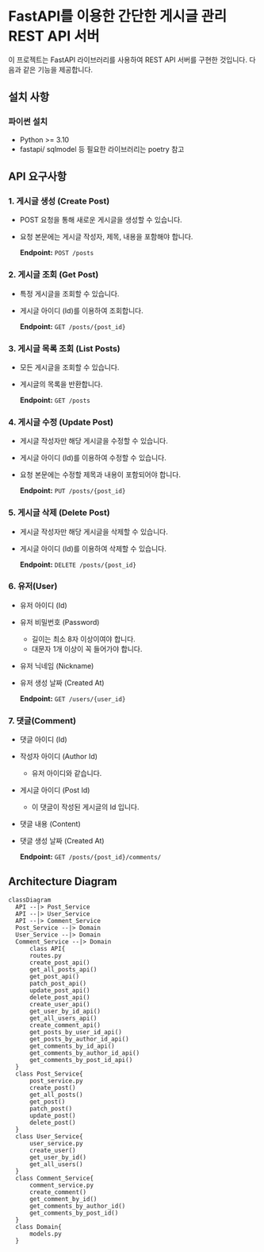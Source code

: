 # FastAPI를 이용한 간단한 게시글 관리 REST API 서버

이 프로젝트는 FastAPI 라이브러리를 사용하여 REST API 서버를 구현한 것입니다. 
다음과 같은 기능을 제공합니다.

## 설치 사항
### 파이썬 설치
- Python >= 3.10
- fastapi/ sqlmodel 등 필요한 라이브러리는 poetry 참고

## API 요구사항
### 1. 게시글 생성 (Create Post)
- POST 요청을 통해 새로운 게시글을 생성할 수 있습니다.
- 요청 본문에는 게시글 작성자, 제목, 내용을 포함해야 합니다.

  **Endpoint:** `POST /posts`
  
### 2. 게시글 조회 (Get Post)
- 특정 게시글을 조회할 수 있습니다.
- 게시글 아이디 (Id)를 이용하여 조회합니다.

  **Endpoint:** `GET /posts/{post_id}`
  
### 3. 게시글 목록 조회 (List Posts)
- 모든 게시글을 조회할 수 있습니다.
- 게시글의 목록을 반환합니다.

  **Endpoint:** `GET /posts`
  
### 4. 게시글 수정 (Update Post)
- 게시글 작성자만 해당 게시글을 수정할 수 있습니다.
- 게시글 아이디 (Id)를 이용하여 수정할 수 있습니다.
- 요청 본문에는 수정할 제목과 내용이 포함되어야 합니다.

  **Endpoint:** `PUT /posts/{post_id}`

  
### 5. 게시글 삭제 (Delete Post)
- 게시글 작성자만 해당 게시글을 삭제할 수 있습니다.
- 게시글 아이디 (Id)를 이용하여 삭제할 수 있습니다.

  **Endpoint:** `DELETE /posts/{post_id}`

### 6. 유저(User)
- 유저 아이디 (Id)
- 유저 비밀번호 (Password)
    - 길이는 최소 8자 이상이여야 합니다.
    - 대문자 1개 이상이 꼭 들어가야 합니다.
- 유저 닉네임 (Nickname)
- 유저 생성 날짜 (Created At)

  **Endpoint:** `GET /users/{user_id}`  
### 7. 댓글(Comment)
- 댓글 아이디 (Id)
- 작성자 아이디 (Author Id)
    - 유저 아이디와 같습니다.
- 게시글 아이디 (Post Id)
    - 이 댓글이 작성된 게시글의 Id 입니다.
- 댓글 내용 (Content)
- 댓글 생성 날짜 (Created At)

  **Endpoint:** `GET /posts/{post_id}/comments/`    

## Architecture Diagram
  ```mermaid
  classDiagram
    API --|> Post_Service
    API --|> User_Service
    API --|> Comment_Service
    Post_Service --|> Domain
    User_Service --|> Domain
    Comment_Service --|> Domain
        class API{
        routes.py
        create_post_api()
        get_all_posts_api()
        get_post_api()
        patch_post_api()
        update_post_api()
        delete_post_api()
        create_user_api()
        get_user_by_id_api()
        get_all_users_api()
        create_comment_api()
        get_posts_by_user_id_api()
        get_posts_by_author_id_api()
        get_comments_by_id_api()
        get_comments_by_author_id_api()
        get_comments_by_post_id_api()
    }
    class Post_Service{
        post_service.py
        create_post()
        get_all_posts()
        get_post()
        patch_post()
        update_post()
        delete_post()
    }
    class User_Service{
        user_service.py
        create_user()
        get_user_by_id()
        get_all_users()
    }
    class Comment_Service{
        comment_service.py
        create_comment()
        get_comment_by_id()
        get_comments_by_author_id()
        get_comments_by_post_id()
    }
    class Domain{
        models.py
    }
  ```